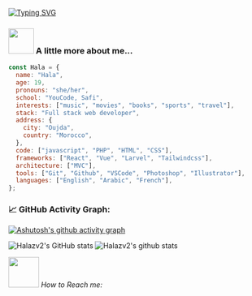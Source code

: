 [![Typing SVG](https://readme-typing-svg.herokuapp.com?lines=Hi+there+%F0%9F%91%8B+I+am+Hala+Ziani;Welcome+to+My+Profile!++)](https://git.io/typing-svg)
### <img src="https://media.giphy.com/media/VgCDAzcKvsR6OM0uWg/giphy.gif" width="50"> A little more about me...
```javascript
const Hala = {
  name: "Hala",
  age: 19,
  pronouns: "she/her",
  school: "YouCode, Safi",
  interests: ["music", "movies", "books", "sports", "travel"],
  stack: "Full stack web developer",
  address: {
    city: "Oujda",
    country: "Morocco",
  },
  code: ["javascript", "PHP", "HTML", "CSS"],
  frameworks: ["React", "Vue", "Larvel", "Tailwindcss"],
  architecture: ["MVC"],
  tools: ["Git", "Github", "VSCode", "Photoshop", "Illustrator"],
  languages: ["English", "Arabic", "French"],
};
```
### 📈 GitHub Activity Graph:
[![Ashutosh's github activity graph](https://activity-graph.herokuapp.com/graph?username=Halazv2&theme=react-dark)](https://github.com/ashutosh00710/github-readme-activity-graph)

![Halazv2's GitHub stats](https://github-readme-stats.vercel.app/api?username=Halazv2&show_icons=true&theme=dracula&include_all_commits=true) ![Halazv2's github stats](https://github-readme-stats.vercel.app/api/top-langs/?username=Halazv2&theme=dracula&layout=compact) 



<img src="https://media.giphy.com/media/LnQjpWaON8nhr21vNW/giphy.gif" width="60"> <em>How to Reach me:</em>
